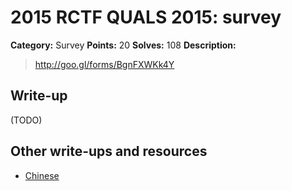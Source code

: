 # 2015 RCTF QUALS 2015: survey

**Category:** Survey
**Points:** 20
**Solves:** 108
**Description:**

> <http://goo.gl/forms/BgnFXWKk4Y>


## Write-up

(TODO)

## Other write-ups and resources

* [Chinese](http://bobao.360.cn/ctf/learning/155.html)
